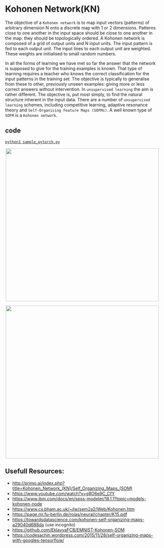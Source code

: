 # Kohonen Network(KN)
The objective of a `Kohonen network` is to map input vectors (patterns) of arbitrary dimension N onto a discrete map with 1 or 2 dimensions. Patterns close to one another in the input space should be close to one another in the map: they should be topologically ordered. A Kohonen network is composed of a grid of output units and N input units. The input pattern is fed to each output unit. The input lines to each output unit are weighted. These weights are initialised to small random numbers.

In all the forms of learning we have met so far the answer that the network is supposed to give for the training examples is known. That type of learning requires a teacher who knows the correct classification for the input patterns in the training set. The objective is typically to generalise from these to other, previously unseen examples: giving more or less correct answers without intervention. In `unsupervised learning` the aim is rather different. The objective is, put most simply, to find the natural structure inherent in the input data. There are a number of `unsupervised learning` schemes, including competitive learning, adaptive resonance theory and `Self-Organising Feature Maps (SOFMs)`. A well known type of `SOFM` is a `Kohonen network`.

## code 
<!-- [`python3 sample_keras.py`](./sample_keras.py)       -->
[`python3 sample_pytorch.py`](./sample_pytorch.py)  
<!-- [`python3 sample_scratch.py`](./sample_scratch.py)   -->

<p align="center">
  <img src="https://miro.medium.com/max/5822/1*F5_SVcLW-9AGkc6vrSwJiw.png"  width="500px">
</p>
<p align="center">
  <img src="https://lh3.googleusercontent.com/proxy/ItNjlbuGrn8lDVOAGyb5rmenYLJpmyr1CGggtatIfUmIQMQd1ajnuf09NibwpxsRS4eZNWqN3-hjl5uHcuCW_vgFnESSPJ5Yg2R_khxaU4QOTfX3"  width="500px">
</p>

## Usefull Resources:
+ http://primo.ai/index.php?title=Kohonen_Network_(KN)/Self_Organizing_Maps_(SOM)
+ https://www.youtube.com/watch?v=g8O6e9C_CfY
+ https://www.ibm.com/docs/en/spss-modeler/18.1.1?topic=models-kohonen-node
+ https://www.cs.bham.ac.uk/~jlw/sem2a2/Web/Kohonen.htm
+ https://page.mi.fu-berlin.de/rojas/neural/chapter/K15.pdf
+ https://towardsdatascience.com/kohonen-self-organizing-maps-a29040d688da (use incognito)
+ https://github.com/EklavyaFCB/EMNIST-Kohonen-SOM
+ https://codesachin.wordpress.com/2015/11/28/self-organizing-maps-with-googles-tensorflow/